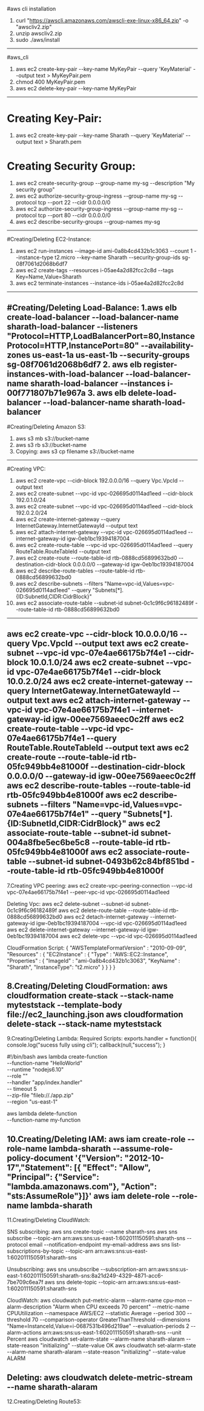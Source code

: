 #aws cli installation
1. curl "https://awscli.amazonaws.com/awscli-exe-linux-x86_64.zip" -o "awscliv2.zip"
2. unzip awscliv2.zip
3. sudo ./aws/install
--------------------------------------------------------------------------------
#aws_cli
1. aws ec2 create-key-pair --key-name MyKeyPair --query 'KeyMaterial' --output text > MyKeyPair.pem
2. chmod 400 MyKeyPair.pem
3. aws ec2 delete-key-pair --key-name MyKeyPair

-----------------------------------------------------------------------------------------------
# Creating Key-Pair:
1. aws ec2 create-key-pair --key-name Sharath --query 'KeyMaterial' --output text > Sharath.pem

# Creating Security Group:
1. aws ec2 create-security-group --group-name my-sg --description "My security group"
2. aws ec2 authorize-security-group-ingress --group-name my-sg --protocol tcp --port 22 --cidr 0.0.0.0/0
3. aws ec2 authorize-security-group-ingress --group-name my-sg --protocol tcp --port 80 --cidr 0.0.0.0/0
4. aws ec2 describe-security-groups --group-names my-sg
----------------------------------------------------------------------------------------------------
#Creating/Deleting EC2-Instance:
1. aws ec2 run-instances --image-id ami-0a8b4cd432b1c3063 --count 1 --instance-type t2.micro --key-name Sharath --security-group-ids sg-08f7061d2068b6df7
2. aws ec2 create-tags --resources i-05ae4a2d82fcc2c8d --tags Key=Name,Value=Sharath
3. aws ec2 terminate-instances --instance-ids i-05ae4a2d82fcc2c8d
-------------------------------------------------------------------------------------------------------
#Creating/Deleting Load-Balance:
1.aws elb create-load-balancer --load-balancer-name sharath-load-balancer --listeners "Protocol=HTTP,LoadBalancerPort=80,InstanceProtocol=HTTP,InstancePort=80" --availability-zones us-east-1a us-east-1b --security-groups sg-08f7061d2068b6df7
2. aws elb register-instances-with-load-balancer --load-balancer-name sharath-load-balancer --instances i-00f771807b71e967a
3. aws elb delete-load-balancer --load-balancer-name sharath-load-balancer
-----------------------------------------------------------------------------------------------------------
#Creating/Deleting Amazon S3:
1. aws s3 mb s3://bucket-name
2. aws s3 rb s3://bucket-name
3. Copying: aws s3 cp filename s3://bucket-name
--------------------------------------------------------------------------------------------------------------
#Creating VPC:
1. aws ec2 create-vpc --cidr-block 192.0.0.0/16 --query Vpc.VpcId --output text
2. aws ec2 create-subnet --vpc-id vpc-026695d0114ad1eed --cidr-block 192.0.1.0/24
3. aws ec2 create-subnet --vpc-id vpc-026695d0114ad1eed --cidr-block 192.0.2.0/24
4. aws ec2 create-internet-gateway --query InternetGateway.InternetGatewayId --output text
5. aws ec2 attach-internet-gateway --vpc-id vpc-026695d0114ad1eed --internet-gateway-id igw-0eb1bc19394187004
6. aws ec2 create-route-table --vpc-id vpc-026695d0114ad1eed --query RouteTable.RouteTableId --output text
7. aws ec2 create-route --route-table-id rtb-0888cd56899632bd0 --destination-cidr-block 0.0.0.0/0 --gateway-id igw-0eb1bc19394187004
8. aws ec2 describe-route-tables --route-table-id rtb-0888cd56899632bd0
9. aws ec2 describe-subnets --filters "Name=vpc-id,Values=vpc-026695d0114ad1eed" --query "Subnets[*].{ID:SubnetId,CIDR:CidrBlock}"
10. aws ec2 associate-route-table  --subnet-id subnet-0c1c9f6c96182489f --route-table-id rtb-0888cd56899632bd0
---------------------------------------------------------------------------------------------------------------------------
aws ec2 create-vpc --cidr-block 10.0.0.0/16 --query Vpc.VpcId --output text
aws ec2 create-subnet --vpc-id vpc-07e4ae66175b7f4e1 --cidr-block 10.0.1.0/24
aws ec2 create-subnet --vpc-id vpc-07e4ae66175b7f4e1 --cidr-block 10.0.2.0/24
aws ec2 create-internet-gateway --query InternetGateway.InternetGatewayId --output text
aws ec2 attach-internet-gateway --vpc-id vpc-07e4ae66175b7f4e1 --internet-gateway-id igw-00ee7569aeec0c2ff
aws ec2 create-route-table --vpc-id vpc-07e4ae66175b7f4e1 --query RouteTable.RouteTableId --output text
aws ec2 create-route --route-table-id rtb-05fc949bb4e81000f --destination-cidr-block 0.0.0.0/0 --gateway-id igw-00ee7569aeec0c2ff
aws ec2 describe-route-tables --route-table-id rtb-05fc949bb4e81000f
aws ec2 describe-subnets --filters "Name=vpc-id,Values=vpc-07e4ae66175b7f4e1" --query "Subnets[*].{ID:SubnetId,CIDR:CidrBlock}"
aws ec2 associate-route-table  --subnet-id subnet-004a8fbe5ec6be5c8 --route-table-id rtb-05fc949bb4e81000f
aws ec2 associate-route-table  --subnet-id subnet-0493b62c84bf851bd --route-table-id rtb-05fc949bb4e81000f
-------------------------------------------------------------------------------------------------------------------------------
7.Creating VPC peering:
aws ec2 create-vpc-peering-connection --vpc-id vpc-07e4ae66175b7f4e1 --peer-vpc-id vpc-026695d0114ad1eed

Deleting Vpc:
aws ec2 delete-subnet --subnet-id subnet-0c1c9f6c96182489f
aws ec2 delete-route-table --route-table-id rtb-0888cd56899632bd0
aws ec2 detach-internet-gateway --internet-gateway-id igw-0eb1bc19394187004 --vpc-id vpc-026695d0114ad1eed
aws ec2 delete-internet-gateway --internet-gateway-id igw-0eb1bc19394187004
aws ec2 delete-vpc --vpc-id vpc-026695d0114ad1eed


CloudFormation Script:
{ "AWSTemplateFormatVersion" : "2010-09-09",
  "Resources" : {
    "EC2Instance" : {
      "Type" : "AWS::EC2::Instance",
      "Properties" : {
        "ImageId" : "ami-0a8b4cd432b1c3063",
        "KeyName" : "Sharath",
        "InstanceType": "t2.micro"
    }
   }
 }
}

8.Creating/Deleting CloudFormation:
aws cloudformation create-stack --stack-name myteststack --template-body file://ec2_launching.json
aws cloudformation delete-stack --stack-name myteststack
------------------------------------------------------------------------------------------------------------------------
9.Creating/Deleting Lambda:
Required Scripts:
exports.handler = function(){
    console.log("sucess fully using cli");
    callback(null,"success");
}

#!/bin/bash
aws lambda create-function \
    --function-name "HelloWorld" \
    --runtime "nodejs6.10" \
    --role "" \
    --handler "app/index.handler" \
    -- timeout 5 \
    --zip-file "fileb://./app.zip" \
    --region "us-east-1"

aws lambda delete-function \
    --function-name my-function
 
10.Creating/Deleting IAM:
aws iam create-role --role-name lambda-sharath --assume-role-policy-document '{"Version": "2012-10-17","Statement": [{ "Effect": "Allow", "Principal": {"Service": "lambda.amazonaws.com"}, "Action": "sts:AssumeRole"}]}'
aws iam delete-role --role-name lambda-sharath
-------------------------------------------------------------------------------------------------------------------------------------
11.Creating/Deleting CloudWatch:

SNS subscribing:
aws sns create-topic --name sharath-sns
aws sns subscribe --topic-arn arn:aws:sns:us-east-1:602011150591:sharath-sns --protocol email --notification-endpoint my-email-address
aws sns list-subscriptions-by-topic --topic-arn arn:aws:sns:us-east-1:602011150591:sharath-sns

Unsubscribing:
aws sns unsubscribe --subscription-arn arn:aws:sns:us-east-1:602011150591:sharath-sns:8a21d249-4329-4871-acc6-7be709c6ea7f
aws sns delete-topic --topic-arn arn:aws:sns:us-east-1:602011150591:sharath-sns

CloudWatch:
aws cloudwatch put-metric-alarm --alarm-name cpu-mon --alarm-description "Alarm when CPU exceeds 70 percent" --metric-name CPUUtilization --namespace AWS/EC2 --statistic Average --period 300 --threshold 70 --comparison-operator GreaterThanThreshold  --dimensions "Name=InstanceId,Value=i-0687531b496d219ae" --evaluation-periods 2 --alarm-actions arn:aws:sns:us-east-1:602011150591:sharath-sns --unit Percent
aws cloudwatch set-alarm-state --alarm-name sharath-alaram --state-reason "initializing" --state-value OK
aws cloudwatch set-alarm-state --alarm-name sharath-alaram --state-reason "initializing" --state-value ALARM

Deleting:
aws cloudwatch delete-metric-stream --name sharath-alaram
-----------------------------------------------------------------------------------------------------------------------------------------------------
12.Creating/Deleting Route53:

